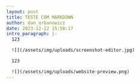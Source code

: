 ```yaml
---
layout: post
title: TESTE COM MARKDOWN
author: dan_urbanowicz
date: 2023-12-22 15:58:17
intro_paragraph: |-
  1﻿23

  ![](/assets/img/uploads/screenshot-editor.jpg)

  1﻿23

  ![](/assets/img/uploads/website-preview.png)
---
```

